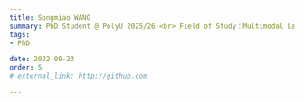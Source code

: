 ```yaml
---
title: Songmiao WANG
summary: PhD Student @ PolyU 2025/26 <br> Field of Study：Multimodal Large Language Models <br> B.E. (Tianjin University) <br> M.E. (Tianjin University)
tags:
- PhD

date: 2022-09-23
order: 5
# external_link: http://github.com

---
```

